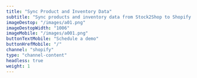 ```yaml
---
title: "Sync Product and Inventory Data"
subtitle: "Sync products and inventory data from Stock2Shop to Shopify."
imageDestop: "/images/a01.png"
imageDestopWidth: "1006"
imageMobile: "/images/a001.png"
buttonTextMobile: "Schedule a demo"
buttonHrefMobile: "/"
channel: "shopify"
type: "channel-content"
headless: true
weight: 1
---
```

